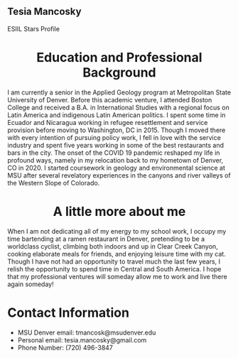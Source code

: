 ## Tesia Mancosky 
ESIIL Stars Profile

<html>
<body>

<h1 class="p2"><center>Education and Professional Background</center></h1>

<p class="p2">I am currently a senior in the Applied Geology program at Metropolitan State University of Denver. Before this academic venture, I attended Boston College and received a B.A. in International Studies with a regional focus on Latin America and indigenous Latin American politics. I spent some time in Ecuador and Nicaragua working in refugee resettlement and service provision before moving to Washington, DC in 2015. Though I moved there with every intention of pursuing policy work, I fell in love with the service industry and spent five years working in some of the best restaurants and bars in the city. The onset of the COVID 19 pandemic reshaped my life in profound ways, namely in my relocation back to my hometown of Denver, CO in 2020. I started coursework in geology and environmental science at MSU after several revelatory experiences in the canyons and river valleys of the Western Slope of Colorado.</p>

<h1 class="p2"><center>A little more about me</center></h1>

<p class="p2"> When I am not dedicating all of my energy to my school work, I occupy my time bartending at a ramen restaurant in Denver, pretending to be a worldclass cyclist, climbing both indoors and up in Clear Creek Canyon, cooking elaborate meals for friends, and enjoying leisure time with my cat. Though I have not had an opportunity to travel much the last few years, I relish the opportunity to spend time in Central and South America. I hope that my professional ventures will someday allow me to work and live there again someday!</p>

<!DOCTYPE html>
<html>
<body>

<h1 class="p2">Contact Information</h1>

<ul class="p2">
  <li>MSU Denver email: tmancosk@msudenver.edu</li>
  <li>Personal email: tesia.mancosky@gmail.com</li>
  <li>Phone Number: (720) 496-3847</li>
</ul>

</body>
</html>
